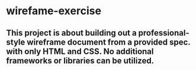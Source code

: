 # wirefame-exercise

## This project is about building out a professional-style wireframe document from a provided spec. with only  HTML and CSS. No additional frameworks or libraries can be utilized.